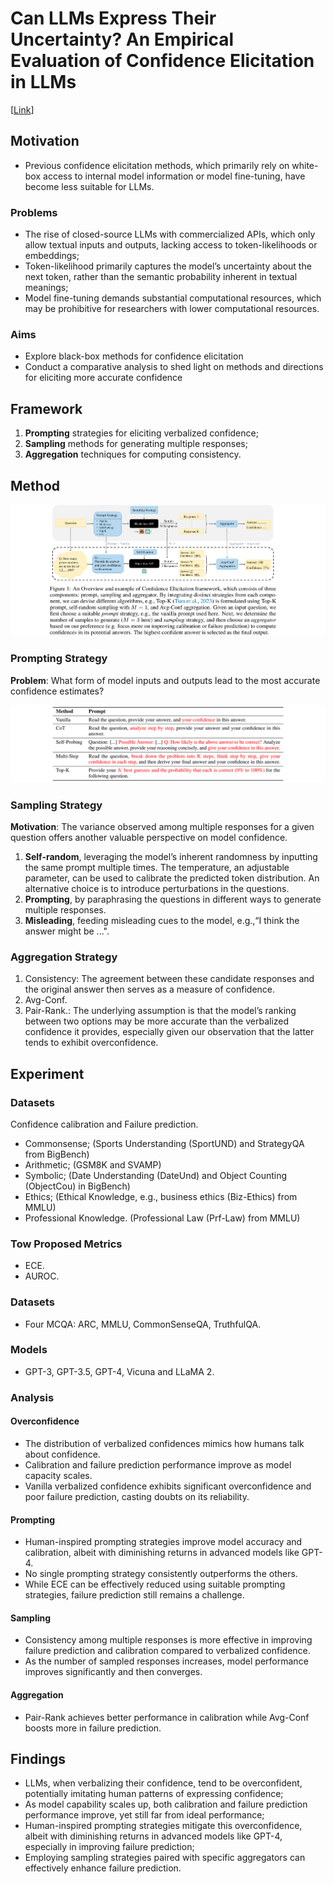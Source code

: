 # Can LLMs Express Their Uncertainty? An Empirical Evaluation of Confidence Elicitation in LLMs

[[Link](https://arxiv.org/abs/2306.13063)]

## Motivation

- Previous confidence elicitation methods, which primarily rely on white-box access to internal model information or model fine-tuning, have become less suitable for LLMs.

### Problems

- The rise of closed-source LLMs with commercialized APIs, which only allow textual inputs and outputs, lacking access to token-likelihoods or embeddings; 
- Token-likelihood primarily captures the model’s uncertainty about the next token, rather than the semantic probability inherent in textual meanings;
- Model fine-tuning demands substantial computational resources, which may be prohibitive for researchers with lower computational resources.

### Aims

- Explore black-box methods for confidence elicitation
- Conduct a comparative analysis to shed light on methods and directions for eliciting more accurate confidence

## Framework

1. **Prompting** strategies for eliciting verbalized confidence;
2. **Sampling** methods for generating multiple responses;
3. **Aggregation** techniques for computing consistency.

## Method

![alt text](../imgs/xiong2024can/image.png)

### Prompting Strategy

**Problem**: What form of model inputs and outputs lead to the most accurate confidence estimates?

![alt text](../imgs/xiong2024can/image-1.png)

### Sampling Strategy

**Motivation**: The variance observed among multiple responses for a given question offers another valuable perspective on model confidence.

1. **Self-random**, leveraging the model’s inherent randomness by inputting the same prompt multiple times. The temperature, an adjustable parameter, can be used to calibrate the predicted token distribution. An alternative choice is to introduce perturbations in the questions.
2. **Prompting**, by paraphrasing the questions in different ways to generate multiple responses.
3. **Misleading**, feeding misleading cues to the model, e.g.,“I think the answer might be ...".

### Aggregation Strategy

1. Consistency: The agreement between these candidate responses and the original answer then serves as a measure of confidence.
2. Avg-Conf.
3. Pair-Rank.: The underlying assumption is that the model’s ranking between two options may be more accurate than the verbalized confidence it provides, especially given our observation that the latter tends to exhibit overconfidence.

## Experiment

### Datasets

Confidence calibration and Failure prediction.
- Commonsense; (Sports Understanding (SportUND) and StrategyQA from BigBench)
- Arithmetic; (GSM8K and SVAMP)
- Symbolic; (Date Understanding (DateUnd) and Object Counting (ObjectCou) in BigBench)
- Ethics; (Ethical Knowledge, e.g., business ethics (Biz-Ethics) from MMLU)
- Professional Knowledge. (Professional Law (Prf-Law) from MMLU)

### Tow Proposed Metrics

- ECE.
- AUROC.

### Datasets

- Four MCQA: ARC, MMLU, CommonSenseQA, TruthfulQA.

### Models

- GPT-3, GPT-3.5, GPT-4, Vicuna and LLaMA 2.

### Analysis

#### Overconfidence

- The distribution of verbalized confidences mimics how humans talk about confidence.
- Calibration and failure prediction performance improve as model capacity scales.
- Vanilla verbalized confidence exhibits significant overconfidence and poor failure prediction, casting doubts on its reliability.

#### Prompting

- Human-inspired prompting strategies improve model accuracy and calibration, albeit with diminishing returns in advanced models like GPT-4.
- No single prompting strategy consistently outperforms the others.
- While ECE can be effectively reduced using suitable prompting strategies, failure prediction still remains a challenge.

#### Sampling

- Consistency among multiple responses is more effective in improving failure prediction and calibration compared to verbalized confidence.
- As the number of sampled responses increases, model performance improves significantly and then converges.

#### Aggregation

- Pair-Rank achieves better performance in calibration while Avg-Conf boosts more in failure prediction.

## Findings

- LLMs, when verbalizing their confidence, tend to be overconfident, potentially imitating human patterns of expressing confidence;
- As model capability scales up, both calibration and failure prediction performance improve, yet still far from ideal performance;
- Human-inspired prompting strategies mitigate this overconfidence, albeit with diminishing returns in advanced models like GPT-4, especially in improving failure prediction;
- Employing sampling strategies paired with specific aggregators can effectively enhance failure prediction.
